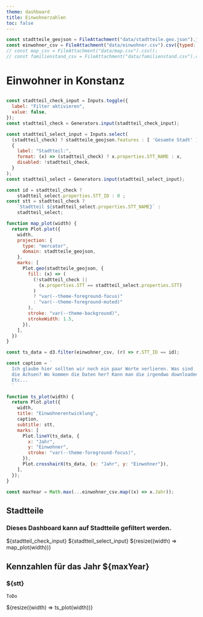 ```yaml
---
theme: dashboard
title: Einwohnerzahlen
toc: false
---
```


```js
const stadtteile_geojson = FileAttachment("data/stadtteile.geo.json").json();
const einwohner_csv = FileAttachment("data/einwohner.csv").csv({typed: true});
// const map_csv = FileAttachment("data/map.csv").csv();
// const familienstand_csv = FileAttachment("data/familienstand.csv").csv();
```

# Einwohner in Konstanz

<h2></h2>

```js
const stadtteil_check_input = Inputs.toggle({
  label: "Filter aktivieren",
  value: false,
});
const stadtteil_check = Generators.input(stadtteil_check_input);
```

```js
const stadtteil_select_input = Inputs.select(
  (stadtteil_check) ? stadtteile_geojson.features : [ 'Gesamte Stadt' ],
  {
    label: "Stadtteil:",
    format: (x) => (stadtteil_check) ? x.properties.STT_NAME : x,
    disabled: !stadtteil_check,
  }
);
const stadtteil_select = Generators.input(stadtteil_select_input);
```

```js
const id = stadtteil_check ?
    stadtteil_select.properties.STT_ID : 0 ;
const stt = stadtteil_check ?
    `Stadtteil ${stadtteil_select.properties.STT_NAME}` :
    stadtteil_select;
```

```js
function map_plot(width) {
  return Plot.plot({
    width,
    projection: {
      type: "mercator",
      domain: stadtteile_geojson,
    },
    marks: [
      Plot.geo(stadtteile_geojson, {
        fill: (x) => (
          (!stadtteil_check ||
            (x.properties.STT == stadtteil_select.properties.STT)
          )
          ? "var(--theme-foreground-focus)"
          : "var(--theme-foreground-muted)"
        ),
        stroke: "var(--theme-background)",
        strokeWidth: 1.5,
      }),
    ],
  })
}
```

```js
const ts_data = d3.filter(einwohner_csv, (r) => r.STT_ID == id);

const caption = `
  Ich glaube hier sollten wir noch ein paar Worte verlieren. Was sind
  die Achsen? Wo kommen die Daten her? Kann man die irgendwo downloaded?
  Etc...
  `

function ts_plot(width) {
  return Plot.plot({
    width,
    title: "Einwohnerentwicklung",
    caption,
    subtitle: stt,
    marks: [
      Plot.lineY(ts_data, {
        x: "Jahr",
        y: "Einwohner",
        stroke: "var(--theme-foreground-focus)",
      }),
      Plot.crosshairX(ts_data, {x: "Jahr", y: "Einwohner"}),
    ],
  });
}
```

```js
const maxYear = Math.max(...einwohner_csv.map((x) => x.Jahr));
```

<div class="grid grid-cols-2">
  <div class="card">
    <h2>Stadtteile</h2>
    <h3>Dieses Dashboard kann auf Stadtteile gefiltert werden.</h3>
    ${stadtteil_check_input}
    ${stadtteil_select_input}
    ${resize((width) => map_plot(width))}
  </div>
  <div class="card">
    <h2>Kennzahlen für das Jahr ${maxYear}</h2>
    <h3>${stt}</h3>

    ToDo
  </div>
</div>

<div class="grid grid-cols-1">
  <div class="card">
    ${resize((width) => ts_plot(width))}
  </div>
</div>
